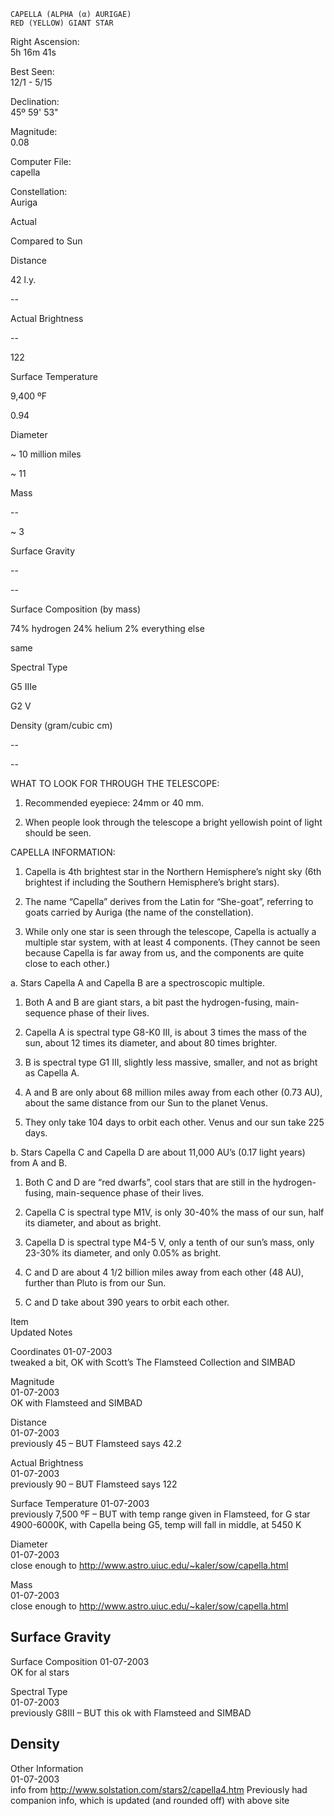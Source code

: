 	CAPELLA (ALPHA (α) AURIGAE)
	RED (YELLOW) GIANT STAR



Right Ascension:	
5h 16m 41s	
	
Best Seen:	
12/1 - 5/15

Declination:	
45º 59' 53"	
	
Magnitude:	
0.08

	
	
	
	


Computer File:	
capella	
	
Constellation:	
Auriga





	
	
Actual	
	
Compared to Sun 

Distance	
	
42 l.y.	
	
--

Actual Brightness	
	
--	
	
122

Surface Temperature	
	
9,400 ºF	
	
0.94

Diameter	
	
~ 10 million miles	
	
~ 11

Mass	
	
--	
	
~ 3

Surface Gravity	
	
--	
	
--

Surface Composition (by mass)	
	
74% hydrogen
24% helium
2% everything else	
	

same

Spectral Type	
	
G5 IIIe	
	
G2 V

Density (gram/cubic cm)	
	
--	
	
--





WHAT TO LOOK FOR THROUGH THE TELESCOPE:

1.	Recommended eyepiece: 24mm or 40 mm.

2.	When people look through the telescope a bright yellowish point of light should be seen.


CAPELLA INFORMATION:

1.	Capella is 4th brightest star in the Northern Hemisphere’s night sky (6th brightest if including the Southern Hemisphere’s bright stars).

2.	The name “Capella” derives from the Latin for “She-goat”, referring to goats carried by Auriga (the name of the constellation).
 

3.	While only one star is seen through the telescope, Capella is actually a multiple star system, with at least 4 components.  (They cannot be seen because Capella is far away from us, and the components are quite close to each other.)

a.	Stars Capella A and Capella B are a spectroscopic multiple.

1.	Both A and B are giant stars, a bit past the hydrogen-fusing, main-sequence phase of their lives.

2.	Capella A is spectral type G8-K0 III, is about 3 times the mass of the sun, about 12 times its diameter, and about 80 times brighter.

3.	B is spectral type G1 III, slightly less massive, smaller, and not as bright as Capella A.

4.	A and B are only about 68 million miles away from each other (0.73 AU), about the same distance from our Sun to the planet Venus.

5.	They only take 104 days to orbit each other.  Venus and our sun take 225 days.

b.	Stars Capella C and Capella D are about 11,000 AU’s (0.17 light years) from A and B.

1.	Both C and D are “red dwarfs”, cool stars that are still in the hydrogen-fusing, main-sequence phase of their lives.

2.	Capella C is spectral type M1V, is only 30-40% the mass of our sun, half its diameter, and about as bright.

3.	Capella D is spectral type M4-5 V, only a tenth of our sun’s mass, only 23-30% its diameter, and only 0.05% as bright.

4.	C and D are about 4 1/2 billion miles away from each other (48 AU),  further than Pluto is from our Sun.

5.	C and D take about 390 years to orbit each other.







Item	
Updated	
Notes

Coordinates	
01-07-2003	
tweaked a bit, OK with Scott’s The Flamsteed Collection and SIMBAD

Magnitude	
01-07-2003	
OK with Flamsteed and SIMBAD

Distance	
01-07-2003	
previously 45 – BUT Flamsteed says 42.2

Actual Brightness	
01-07-2003	
previously 90 – BUT Flamsteed says 122

Surface Temperature	
01-07-2003	
previously 7,500 ºF – BUT with temp range given in Flamsteed, for G star 4900-6000K, with Capella being G5, temp will fall in middle, at 5450 K

Diameter	
01-07-2003	
close enough to http://www.astro.uiuc.edu/~kaler/sow/capella.html

Mass	
01-07-2003	
close enough to http://www.astro.uiuc.edu/~kaler/sow/capella.html

Surface Gravity	
--	


Surface Composition	
01-07-2003	
OK for al stars

Spectral Type	
01-07-2003	
previously G8III – BUT this ok with Flamsteed and SIMBAD

Density	
--	


Other Information	
01-07-2003	
     info from http://www.solstation.com/stars2/capella4.htm
    Previously had companion info, which is updated (and rounded off) with above site

